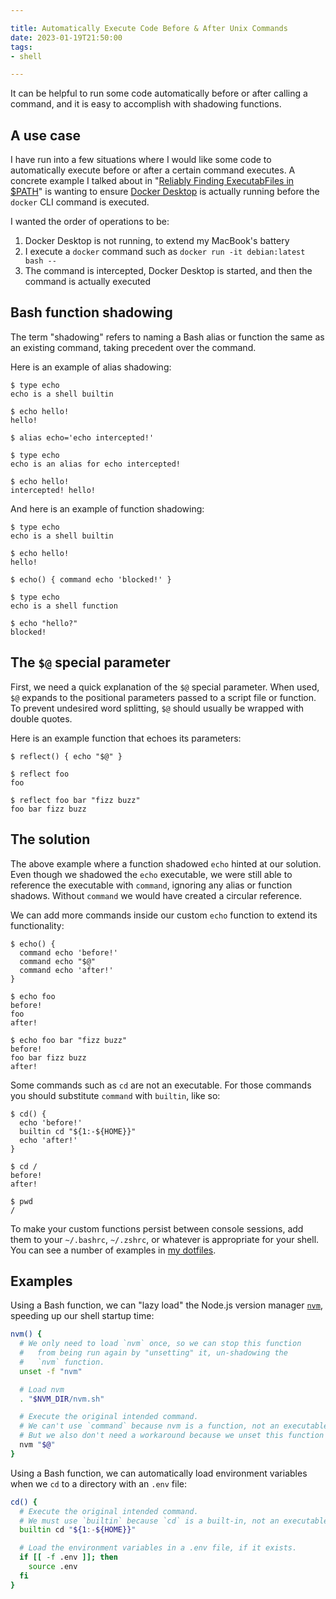 ```yaml
---

title: Automatically Execute Code Before & After Unix Commands
date: 2023-01-19T21:50:00
tags:
- shell

---
```


It can be helpful to run some code automatically before or after calling a command, and it is easy to accomplish with shadowing functions.

## A use case

I have run into a few situations where I would like some code to automatically execute before or after a certain command executes. A concrete example I talked about in "[Reliably Finding ExecutabFiles in $PATH](/blog/reliably-finding-files-in-path)" is wanting to ensure [Docker Desktop](https://docs.docker.com/desktop/) is actually running before the `docker` CLI command is executed.

I wanted the order of operations to be:

1. Docker Desktop is not running, to extend my MacBook's battery
2. I execute a `docker` command such as `docker run -it debian:latest bash --`
3. The command is intercepted, Docker Desktop is started, and then the command is actually executed

## Bash function shadowing

The term "shadowing" refers to naming a Bash alias or function the same as an existing command, taking precedent over the command.

Here is an example of alias shadowing:

```shell
$ type echo
echo is a shell builtin

$ echo hello!
hello!

$ alias echo='echo intercepted!'

$ type echo
echo is an alias for echo intercepted!

$ echo hello!
intercepted! hello!
```

And here is an example of function shadowing:

```shell
$ type echo
echo is a shell builtin

$ echo hello!
hello!

$ echo() { command echo 'blocked!' }

$ type echo
echo is a shell function

$ echo "hello?"
blocked!
```

## The `$@` special parameter

First, we need a quick explanation of the `$@` special parameter. When used, `$@` expands to the positional parameters passed to a script file or function. To prevent undesired word splitting, `$@` should usually be wrapped with double quotes.

Here is an example function that echoes its parameters:

```shell
$ reflect() { echo "$@" }

$ reflect foo
foo

$ reflect foo bar "fizz buzz"
foo bar fizz buzz
```

## The solution

The above example where a function shadowed `echo` hinted at our solution. Even though we shadowed the `echo` executable, we were still able to reference the executable with `command`, ignoring any alias or function shadows. Without `command` we would have created a circular reference.

We can add more commands inside our custom `echo` function to extend its functionality:

```shell
$ echo() {
  command echo 'before!'
  command echo "$@"
  command echo 'after!'
}

$ echo foo
before!
foo
after!

$ echo foo bar "fizz buzz"
before!
foo bar fizz buzz
after!
```

Some commands such as `cd` are not an executable. For those commands you should substitute `command` with `builtin`, like so:

```shell
$ cd() {
  echo 'before!'
  builtin cd "${1:-${HOME}}"
  echo 'after!'
}

$ cd /
before!
after!

$ pwd
/
```

To make your custom functions persist between console sessions, add them to your `~/.bashrc`, `~/.zshrc`, or whatever is appropriate for your shell. You can see a number of examples in [my dotfiles](https://github.com/emmercm/dotfiles).

## Examples

Using a Bash function, we can "lazy load" the Node.js version manager [`nvm`](https://github.com/nvm-sh/nvm), speeding up our shell startup time:

```bash
nvm() {
  # We only need to load `nvm` once, so we can stop this function
  #   from being run again by "unsetting" it, un-shadowing the
  #   `nvm` function.
  unset -f "nvm"

  # Load nvm
  . "$NVM_DIR/nvm.sh"

  # Execute the original intended command.
  # We can't use `command` because nvm is a function, not an executable.
  # But we also don't need a workaround because we unset this function above.
  nvm "$@"
}
```

Using a Bash function, we can automatically load environment variables when we `cd` to a directory with an `.env` file:

```bash
cd() {
  # Execute the original intended command.
  # We must use `builtin` because `cd` is a built-in, not an executable.
  builtin cd "${1:-${HOME}}"

  # Load the environment variables in a .env file, if it exists.
  if [[ -f .env ]]; then
    source .env
  fi
}
```
<!--stackedit_data:
eyJoaXN0b3J5IjpbLTExMTg1NjI2ODhdfQ==
-->
